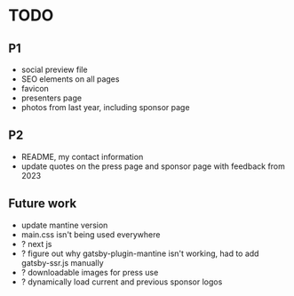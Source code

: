 # TODO

## P1

- social preview file
- SEO elements on all pages
- favicon
- presenters page
- photos from last year, including sponsor page

## P2

- README, my contact information
- update quotes on the press page and sponsor page with feedback from 2023

## Future work

- update mantine version
- main.css isn't being used everywhere
- ? next js
- ? figure out why gatsby-plugin-mantine isn't working, had to add gatsby-ssr.js manually
- ? downloadable images for press use
- ? dynamically load current and previous sponsor logos
